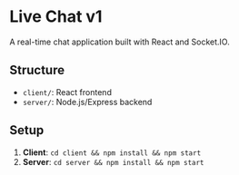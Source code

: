 # Live Chat v1
A real-time chat application built with React and Socket.IO.

## Structure
- `client/`: React frontend
- `server/`: Node.js/Express backend

## Setup
1. **Client**: `cd client && npm install && npm start`
2. **Server**: `cd server && npm install && npm start`